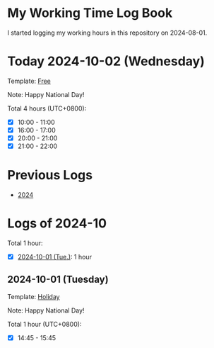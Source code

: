 # My Working Time Log Book

I started logging my working hours in this repository on 2024-08-01.

# Today 2024-10-02 (Wednesday)

Template: [Free](./WeekdayTemplate.md#free-yyyy-mm-dd-what-day)

Note: Happy National Day!

Total 4 hours (UTC+0800):
- [x] 10:00 - 11:00
- [x] 16:00 - 17:00
- [x] 20:00 - 21:00
- [x] 21:00 - 22:00

# Previous Logs

- [2024](./2024/2024.md)

# Logs of 2024-10

Total 1 hour:

- [x] [2024-10-01 (Tue.)](#2024-10-01-tuesday): 1 hour

## 2024-10-01 (Tuesday)

Template: [Holiday](./WeekdayTemplate.md#holiday-yyyy-mm-dd-what-day)

Note: Happy National Day!

Total 1 hour (UTC+0800):
- [x] 14:45 - 15:45
